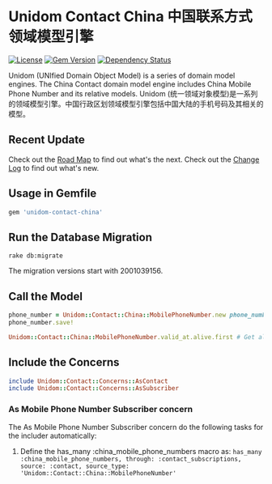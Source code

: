 # Unidom Contact China 中国联系方式领域模型引擎

[![License](https://img.shields.io/badge/license-MIT-green.svg)](http://opensource.org/licenses/MIT)
[![Gem Version](https://badge.fury.io/rb/unidom-contact-china.svg)](https://badge.fury.io/rb/unidom-contact-china)
[![Dependency Status](https://gemnasium.com/badges/github.com/topbitdu/unidom-contact-china.svg)](https://gemnasium.com/github.com/topbitdu/unidom-contact-china)

Unidom (UNIfied Domain Object Model) is a series of domain model engines. The China Contact domain model engine includes China Mobile Phone Number and its relative models.
Unidom (统一领域对象模型)是一系列的领域模型引擎。中国行政区划领域模型引擎包括中国大陆的手机号码及其相关的模型。

## Recent Update
Check out the [Road Map](ROADMAP.md) to find out what's the next.
Check out the [Change Log](CHANGELOG.md) to find out what's new.

## Usage in Gemfile
```ruby
gem 'unidom-contact-china'
```

## Run the Database Migration
```shell
rake db:migrate
```
The migration versions start with 2001039156.

## Call the Model
```ruby
phone_number = Unidom::Contact::China::MobilePhoneNumber.new phone_number: '13912345678'
phone_number.save!

Unidom::Contact::China::MobilePhoneNumber.valid_at.alive.first # Get all active China mobile phone numbers
```

## Include the Concerns
```ruby
include Unidom::Contact::Concerns::AsContact
include Unidom::Contact::Concerns::AsSubscriber
```

### As Mobile Phone Number Subscriber concern
The As Mobile Phone Number Subscriber concern do the following tasks for the includer automatically:  
1. Define the has_many :china_mobile_phone_numbers macro as: ``has_many :china_mobile_phone_numbers, through: :contact_subscriptions, source: :contact, source_type: 'Unidom::Contact::China::MobilePhoneNumber'``
